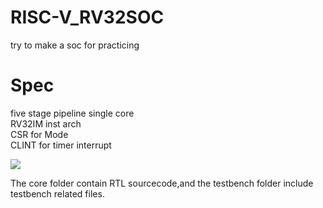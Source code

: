 # RISC-V_RV32SOC
try to make a soc for practicing  

# Spec  
five stage pipeline single core  
RV32IM inst arch  
CSR for Mode  
CLINT for timer interrupt  

![](https://hackmd.io/_uploads/B1JGPCyY3.png)

The core folder contain RTL sourcecode,and the testbench folder include testbench related files.

